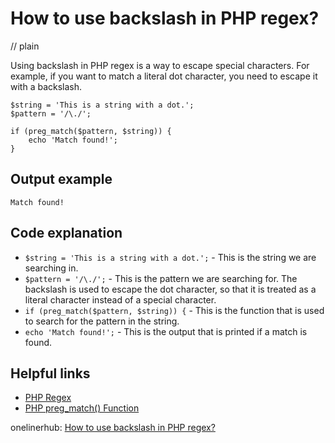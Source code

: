 # How to use backslash in PHP regex?
// plain

Using backslash in PHP regex is a way to escape special characters. For example, if you want to match a literal dot character, you need to escape it with a backslash.

```
$string = 'This is a string with a dot.';
$pattern = '/\./';

if (preg_match($pattern, $string)) {
    echo 'Match found!';
}
```

## Output example

```
Match found!
```

## Code explanation

- `$string = 'This is a string with a dot.';` - This is the string we are searching in.
- `$pattern = '/\./';` - This is the pattern we are searching for. The backslash is used to escape the dot character, so that it is treated as a literal character instead of a special character.
- `if (preg_match($pattern, $string)) {` - This is the function that is used to search for the pattern in the string.
- `echo 'Match found!';` - This is the output that is printed if a match is found.

## Helpful links
- [PHP Regex](https://www.php.net/manual/en/book.pcre.php)
- [PHP preg_match() Function](https://www.w3schools.com/php/func_preg_match.asp)

onelinerhub: [How to use backslash in PHP regex?](https://onelinerhub.com/php-regex/how-to-use-backslash-in-php-regex)